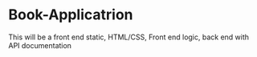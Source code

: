 # Book-Applicatrion
This will be a front end static, HTML/CSS, Front end logic, back end with API documentation
